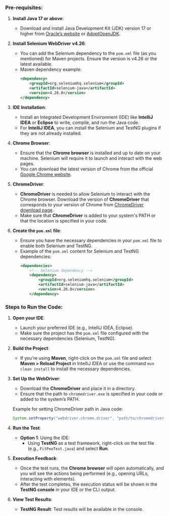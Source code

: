 ### Pre-requisites:
1. **Install Java 17 or above**:
   - Download and install Java Development Kit (JDK) version 17 or higher from [Oracle’s website](https://www.oracle.com/java/technologies/javase/jdk17-archive-downloads.html) or [AdoptOpenJDK](https://adoptopenjdk.net/).

2. **Install Selenium WebDriver v4.26**:
   - You can add the Selenium dependency to the `pom.xml` file (as you mentioned) for Maven projects. Ensure the version is v4.26 or the latest available.
   - Maven dependency example:
     ```xml
     <dependency>
         <groupId>org.seleniumhq.selenium</groupId>
         <artifactId>selenium-java</artifactId>
         <version>4.26.0</version>
     </dependency>
     ```

3. **IDE Installation**:
   - Install an Integrated Development Environment (IDE) like **IntelliJ IDEA** or **Eclipse** to write, compile, and run the Java code.
   - For **IntelliJ IDEA**, you can install the Selenium and TestNG plugins if they are not already installed.

4. **Chrome Browser**:
   - Ensure that the **Chrome browser** is installed and up to date on your machine. Selenium will require it to launch and interact with the web pages.
   - You can download the latest version of Chrome from the official [Google Chrome website](https://www.google.com/chrome/).

5. **ChromeDriver**:
   - **ChromeDriver** is needed to allow Selenium to interact with the Chrome browser. Download the version of **ChromeDriver** that corresponds to your version of Chrome from [ChromeDriver download page](https://sites.google.com/a/chromium.org/chromedriver/).
   - Make sure that **ChromeDriver** is added to your system's PATH or that the location is specified in your code.

6. **Create the `pom.xml` file**:
   - Ensure you have the necessary dependencies in your `pom.xml` file to enable both Selenium and TestNG.
   - Example of the `pom.xml` content for Selenium and TestNG dependencies:
     ```xml
     <dependencies>
         <!-- Selenium dependency -->
         <dependency>
             <groupId>org.seleniumhq.selenium</groupId>
             <artifactId>selenium-java</artifactId>
             <version>4.26.0</version>
         </dependency>
     ```

### Steps to Run the Code:

1. **Open your IDE**:
   - Launch your preferred IDE (e.g., IntelliJ IDEA, Eclipse).
   - Make sure the project has the `pom.xml` file configured with the necessary dependencies (Selenium, TestNG).

2. **Build the Project**:
   - If you're using **Maven**, right-click on the `pom.xml` file and select **Maven > Reload Project** in IntelliJ IDEA or use the command `mvn clean install` to install the necessary dependencies.

3. **Set Up the WebDriver**:
   - Download the **ChromeDriver** and place it in a directory.
   - Ensure that the path to `chromedriver.exe` is specified in your code or added to the system’s PATH.

   Example for setting ChromeDriver path in Java code:
   ```java
   System.setProperty("webdriver.chrome.driver", "path/to/chromedriver");
   ```

4. **Run the Test**:
   - **Option 1**: Using the IDE:
     - Using **TestNG** as a test framework, right-click on the test file (e.g., `FitPeoTest.java`) and select **Run**.

5. **Execution Feedback**:
   - Once the test runs, the **Chrome browser** will open automatically, and you will see the actions being performed (e.g., opening URLs, interacting with elements).
   - After the test completes, the execution status will be shown in the **TestNG console** in your IDE or the CLI output.

6. **View Test Results**:
   - **TestNG Result**: Test results will be available in the console.
